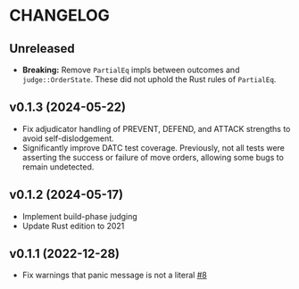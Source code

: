 # CHANGELOG

## Unreleased

-   **Breaking:** Remove `PartialEq` impls between outcomes and `judge::OrderState`. These did not uphold the Rust rules of `PartialEq`.

## v0.1.3 (2024-05-22)

-   Fix adjudicator handling of PREVENT, DEFEND, and ATTACK strengths to avoid self-dislodgement.
-   Significantly improve DATC test coverage. Previously, not all tests were asserting the success or failure of move orders, allowing some bugs to remain undetected.

## v0.1.2 (2024-05-17)

-   Implement build-phase judging
-   Update Rust edition to 2021

## v0.1.1 (2022-12-28)

-   Fix warnings that panic message is not a literal [#8](https://github.com/TedDriggs/diplomacy/pull/8)
